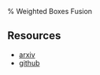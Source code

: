 % Weighted Boxes Fusion

## Resources
- [arxiv](https://arxiv.org/pdf/1910.13302.pdf)
- [github](https://github.com/ZFTurbo/Weighted-Boxes-Fusion)
